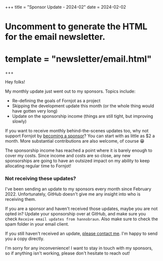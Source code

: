 +++
title = "Sponsor Update - 2024-02"
date = 2024-02-02

# Uncomment to generate the HTML for the email newsletter.
# template = "newsletter/email.html"
+++

Hey folks!

My monthly update just went out to my sponsors. Topics include:

- Re-defining the goals of Fornjot as a project
- Skipping the development update this month (or the whole thing would have gotten very long)
- Update on the sponsorship income (things are still tight, but improving slowly)

If you want to receive monthly behind-the-scenes updates too, why not support Fornjot by [becoming a sponsor](https://github.com/sponsors/hannobraun)? You can start with as little as $2 a month. More substantial contributions are also welcome, of course 😁

The sponsorship income has reached a point where it is barely enough to cover my costs. Since income and costs are so close, any new sponsorships are going to have an outsized impact on my ability to keep allocating regular time to Fornjot!


### Not receiving these updates?

I've been sending an update to my sponsors every month since February 2022. Unfortunately, GitHub doesn't give me any insight into who is receiving them.

If you are a sponsor and haven't received those updates, maybe you are not opted in? Update your sponsorship over at GitHub, and make sure you check `Receive email updates from hannobraun`. Also make sure to check the spam folder in your email client.

If you still haven't received an update, [please contact me](mailto:hello@hannobraun.com). I'm happy to send you a copy directly.

I'm sorry for any inconvenience! I want to stay in touch with my sponsors, so if anything isn't working, please don't hesitate to reach out!
